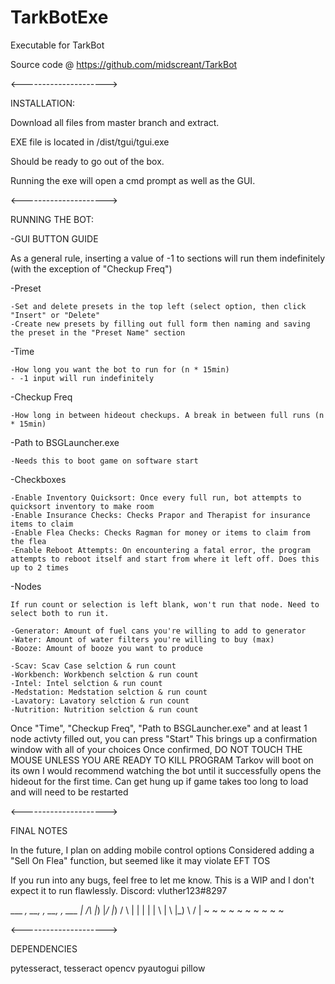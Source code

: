 # TarkBotExe
Executable for TarkBot

Source code @ https://github.com/midscreant/TarkBot

<--------------------->

INSTALLATION:

  Download all files from master branch and extract. 
  
  EXE file is located in /dist/tgui/tgui.exe
  
  Should be ready to go out of the box.
  
  Running the exe will open a cmd prompt as well as the GUI.

<--------------------->

RUNNING THE BOT:

-GUI BUTTON GUIDE

  As a general rule, inserting a value of -1 to sections will run them indefinitely (with the exception of "Checkup Freq")

  -Preset
  
    -Set and delete presets in the top left (select option, then click "Insert" or "Delete"
    -Create new presets by filling out full form then naming and saving the preset in the "Preset Name" section
    
  -Time
  
    -How long you want the bot to run for (n * 15min)
    - -1 input will run indefinitely
    
  -Checkup Freq
  
    -How long in between hideout checkups. A break in between full runs (n * 15min)
    
  -Path to BSGLauncher.exe
  
    -Needs this to boot game on software start
    
  -Checkboxes
  
    -Enable Inventory Quicksort: Once every full run, bot attempts to quicksort inventory to make room
    -Enable Insurance Checks: Checks Prapor and Therapist for insurance items to claim
    -Enable Flea Checks: Checks Ragman for money or items to claim from the flea
    -Enable Reboot Attempts: On encountering a fatal error, the program attempts to reboot itself and start from where it left off. Does this up to 2 times
    
  -Nodes
    
    If run count or selection is left blank, won't run that node. Need to select both to run it.
  
    -Generator: Amount of fuel cans you're willing to add to generator
    -Water: Amount of water filters you're willing to buy (max)
    -Booze: Amount of booze you want to produce
    
    -Scav: Scav Case selction & run count
    -Workbench: Workbench selction & run count
    -Intel: Intel selction & run count
    -Medstation: Medstation selction & run count
    -Lavatory: Lavatory selction & run count
    -Nutrition: Nutrition selction & run count
    
Once "Time", "Checkup Freq", "Path to BSGLauncher.exe" and at least 1 node activty filled out, you can press "Start"
This brings up a confirmation window with all of your choices
Once confirmed, DO NOT TOUCH THE MOUSE UNLESS YOU ARE READY TO KILL PROGRAM
Tarkov will boot on its own
I would recommend watching the bot until it successfully opens the hideout for the first time. Can get hung up if game takes too long to load and will need to be restarted

<--------------------->

FINAL NOTES

In the future, I plan on adding mobile control options
Considered adding a "Sell On Flea" function, but seemed like it may violate EFT TOS

If you run into any bugs, feel free to let me know. This is a WIP and I don't expect it to run flawlessly.
Discord: vluther123#8297

 ___  _, __, _,_ __,  _, ___
  |  /_\ |_) |_/ |_) / \  | 
  |  | | | \ | \ |_) \ /  | 
  ~  ~ ~ ~ ~ ~ ~ ~    ~   ~
    
<--------------------->

DEPENDENCIES

pytesseract, tesseract
opencv
pyautogui
pillow
    
